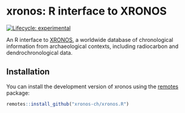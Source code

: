 
# xronos: R interface to XRONOS

<!-- badges: start -->
[![Lifecycle:
experimental](https://img.shields.io/badge/lifecycle-experimental-orange.svg)](https://www.tidyverse.org/lifecycle/#experimental)
<!-- badges: end -->

An R interface to [XRONOS](https://xronos.ch), a worldwide database of chronological information from archaeological contexts, including radiocarbon and dendrochronological data.

## Installation

You can install the development version of xronos using the [remotes](https://remotes.r-lib.org/) package:

``` r
remotes::install_github("xronos-ch/xronos.R")
```

<!--
You can install the released version of xronos from [CRAN](https://CRAN.R-project.org) with:

``` r
install.packages("xronos")
```
-->
